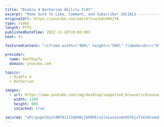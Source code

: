 ```yaml
---
title: "Diablo 4 Barbarian Ability FLAY"
excerpt: "Make Sure To Like, Comment, and Subscribe! SOCIALS ---------------------------------------------- Join Our ..."
originalUrl: https://youtube.com/watch?v=aJwdcH8KjYA
type: video
length: PT7S
publishedDateTime: 2022-12-20T19:00:00Z
heat: 51

featuredContent: "<iframe width=\"800\" height=\"500\" frameborder=\"0\" src=\"https://www.youtube.com/embed/aJwdcH8KjYA\" allow=\"accelerometer; autoplay; encrypted-media; gyroscope; picture-in-picture\" allowfullscreen></iframe>"

provider:
  name: BeefGuyTy
  domain: youtube.com

topics:
  - Diablo 4
  - Barbarian

images:
  - url: https://www.youtube.com/img/desktop/supported_browsers/dinosaur.png
    width: 1200
    height: 800
    isCached: true

secured: "xPc/pupolOyol0NT8iIJ1Q04BjjbhMXEru2JsLwvsLoAnH5fbjxTxXcHsvmuEG+fqHrI795MkNbwSktKI/W3tTiaEqNbcTWBrRxHCQkNA6GKkYAuK5ifhfH5U4k5KHmsT9dDxsrHotUrJhUrB/C1hqIBdbyqNOS5z9tSoKctfbQX69A8GtPUqtODycR45zD2akBRNsY9STE9KEH8mnrIm4REFI50L6YcWH48b5aAhhHG1e49T6W36E1gekDPTRKws3sn0yY/AS9K2kpKawfTUEhsGNllMGz2m2cP3iZZDElvczlekpiEL97oJj6HAuSZcLj/8RCuVgkhal7MxKL8XXVTdw6rz5dum/rw5GvuR+FSoVGesNyHb/FHdwn708teqmBn5sx3EHOInKYTcoyIDxB2OeLLOl/7lATMRjfnM28=;gbVIL8BUO6Qju9jLH2zR9w=="
---
```


